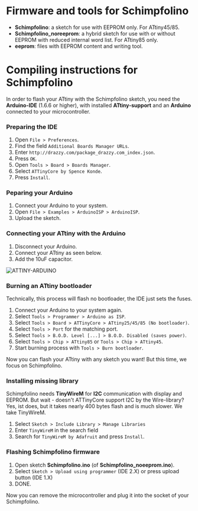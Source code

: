# Firmware and tools for Schimpfolino

* **Schimpfolino**: a sketch for use with EEPROM only. For ATtiny45/85.  
* **Schimpfolino_noreeprom**: a hybrid sketch for use with or without EEPROM with reduced internal word list. For ATtiny85 only.  
* **eeprom**: files with EEPROM content and writing tool.  

# Compiling instructions for Schimpfolino

In order to flash your ATtiny with the Schimpfolino sketch, you need the **Arduino-IDE** (1.6.6 or higher), with installed **ATtiny-support** and an **Arduino** connected to your microcontroller.

### Preparing the IDE  
 
1. Open ``` File > Preferences ```.  
2. Find the field ``` Additional Boards Manager URLs ```.  
3. Enter ``` http://drazzy.com/package_drazzy.com_index.json ```.  
4. Press ``` OK ```.  
5. Open ``` Tools > Board > Boards Manager ```.  
6. Select ``` ATTinyCore by Spence Konde ```.  
7. Press ``` Install ```.

### Peparing your Arduino  

1. Connect your Arduino to your system.  
2. Open ``` File > Examples > ArduinoISP > ArduinoISP ```.  
3. Upload the sketch.

### Connecting your ATtiny with the Arduino  

1. Disconnect your Arduino.
2. Connect your ATtiny as seen below.
3. Add the 10uF capacitor.    
  
![ATTINY-ARDUINO](http://www.nikolairadke.de/NOKOlino_2/attiny_steckplatine.png)  
  
### Burning an ATtiny bootloader  
  
Technically, this process will flash no bootloader, the IDE just sets the fuses. 
  
1. Connect your Arduino to your system again.  
2. Select ``` Tools > Programmer > Arduino as ISP ```.  
3. Select ``` Tools > Board > ATTinyCore > ATtiny25/45/85 (No bootloader) ```.
4. Select ``` Tools > Port ``` for the matching port.  
5. Select ``` Tools > B.O.D. Level [...] > B.O.D. Disabled (saves power) ```.
6. Select ``` Tools > Chip > ATtiny85 ``` or ``` Tools > Chip > ATtiny45 ```.  
8. Start burning process with ``` Tools > Burn bootloader ```.  

Now you can flash your ATtiny with any sketch you want! But this time, we focus on Schimpfolino.   

### Installing missing library

Schimpfolino needs **TinyWireM** for **I2C** communication with display and EEPROM. But wait - doesn't ATTinyCore
support I2C by the Wire-library? Yes, ist does, but it takes nearly 400 bytes flash and is much slower. We take TinyWireM.  

1. Select ``` Sketch > Include Library > Manage Libraries ```
2. Enter ``` TinyWireM ``` in the search field
3. Search for ``` TinyWireM by Adafruit ``` and press ``` Install ```.  

### Flashing Schimpfolino firmware
  
1. Open sketch **Schimpfolino.ino** (of **Schimpfolino_noeeprom.ino**).
2. Select ``` Sketch > Upload using programmer ``` (IDE 2.X) or press upload button (IDE 1.X) 
4. DONE.  

Now you can remove the microcontroller and plug it into the socket of your Schimpfolino.  
